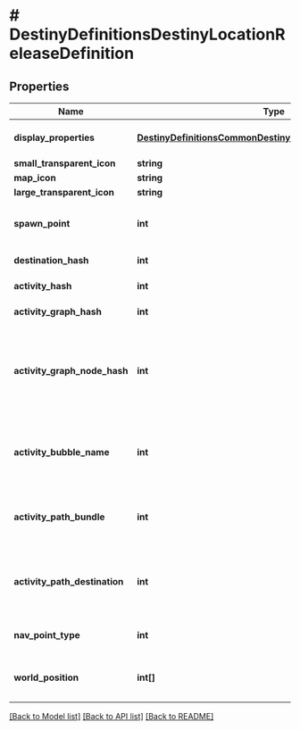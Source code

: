 # # DestinyDefinitionsDestinyLocationReleaseDefinition

## Properties

Name | Type | Description | Notes
------------ | ------------- | ------------- | -------------
**display_properties** | [**DestinyDefinitionsCommonDestinyDisplayPropertiesDefinition**](DestinyDefinitionsCommonDestinyDisplayPropertiesDefinition.md) | Sadly, these don&#39;t appear to be populated anymore (ever?) | [optional]
**small_transparent_icon** | **string** |  | [optional]
**map_icon** | **string** |  | [optional]
**large_transparent_icon** | **string** |  | [optional]
**spawn_point** | **int** | If we had map information, this spawnPoint would be interesting. But sadly, we don&#39;t have that info. | [optional]
**destination_hash** | **int** | The Destination being pointed to by this location. | [optional]
**activity_hash** | **int** | The Activity being pointed to by this location. | [optional]
**activity_graph_hash** | **int** | The Activity Graph being pointed to by this location. | [optional]
**activity_graph_node_hash** | **int** | The Activity Graph Node being pointed to by this location. (Remember that Activity Graph Node hashes are only unique within an Activity Graph: so use the combination to find the node being spoken of) | [optional]
**activity_bubble_name** | **int** | The Activity Bubble within the Destination. Look this up in the DestinyDestinationDefinition&#39;s bubbles and bubbleSettings properties. | [optional]
**activity_path_bundle** | **int** | If we had map information, this would tell us something cool about the path this location wants you to take. I wish we had map information. | [optional]
**activity_path_destination** | **int** | If we had map information, this would tell us about path information related to destination on the map. Sad. Maybe you can do something cool with it. Go to town man. | [optional]
**nav_point_type** | **int** | The type of Nav Point that this represents. See the enumeration for more info. | [optional]
**world_position** | **int[]** | Looks like it should be the position on the map, but sadly it does not look populated... yet? | [optional]

[[Back to Model list]](../../README.md#models) [[Back to API list]](../../README.md#endpoints) [[Back to README]](../../README.md)
